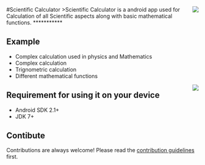 <img src="logo.png" align="right" />
#Scientific Calculator
>Scientific Calculator is a android app used for Calculation of all Scientific aspects along with basic mathematical functions.
***********

## Example 
- Complex calculation used in physics and Mathematics
- Complex calculation
- Trignometric calculation
- Different mathematical functions
<img src="as.png" align="right" />

## Requirement for using it on your device
* Android SDK 2.1+
* JDK 7+

## Contibute
Contributions are always welcome!
Please read the [contribution guidelines](contributing.md) first.



